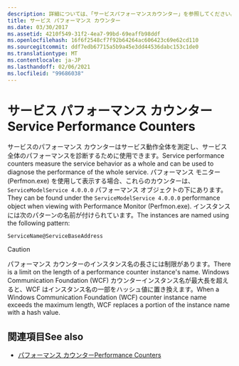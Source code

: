 ```yaml
---
description: 詳細については、「サービスパフォーマンスカウンター」を参照してください。
title: サービス パフォーマンス カウンター
ms.date: 03/30/2017
ms.assetid: 4210f549-31f2-4ea7-99bd-69eaffb98ddf
ms.openlocfilehash: 16f6f2548cf7f92b64264ac606423c69e62cd110
ms.sourcegitcommit: ddf7edb67715a5b9a45e3dd44536dabc153c1de0
ms.translationtype: MT
ms.contentlocale: ja-JP
ms.lasthandoff: 02/06/2021
ms.locfileid: "99686038"
---
```

# <a name="service-performance-counters"></a><span data-ttu-id="4aa3d-103">サービス パフォーマンス カウンター</span><span class="sxs-lookup"><span data-stu-id="4aa3d-103">Service Performance Counters</span></span>

<span data-ttu-id="4aa3d-104">サービスのパフォーマンス カウンターはサービス動作全体を測定し、サービス全体のパフォーマンスを診断するために使用できます。</span><span class="sxs-lookup"><span data-stu-id="4aa3d-104">Service performance counters measure the service behavior as a whole and can be used to diagnose the performance of the whole service.</span></span> <span data-ttu-id="4aa3d-105">パフォーマンス モニター (Perfmon.exe) を使用して表示する場合、これらのカウンターは、`ServiceModelService 4.0.0.0` パフォーマンス オブジェクトの下にあります。</span><span class="sxs-lookup"><span data-stu-id="4aa3d-105">They can be found under the `ServiceModelService 4.0.0.0` performance object when viewing with Performance Monitor (Perfmon.exe).</span></span> <span data-ttu-id="4aa3d-106">インスタンスには次のパターンの名前が付けられています。</span><span class="sxs-lookup"><span data-stu-id="4aa3d-106">The instances are named using the following pattern:</span></span>  
  
`ServiceName@ServiceBaseAddress`
  
> [!CAUTION]
> <span data-ttu-id="4aa3d-107">パフォーマンス カウンターのインスタンス名の長さには制限があります。</span><span class="sxs-lookup"><span data-stu-id="4aa3d-107">There is a limit on the length of a performance counter instance's name.</span></span> <span data-ttu-id="4aa3d-108">Windows Communication Foundation (WCF) カウンターインスタンス名が最大長を超えると、WCF はインスタンス名の一部をハッシュ値に置き換えます。</span><span class="sxs-lookup"><span data-stu-id="4aa3d-108">When a Windows Communication Foundation (WCF) counter instance name exceeds the maximum length, WCF replaces a portion of the instance name with a hash value.</span></span>  
  
## <a name="see-also"></a><span data-ttu-id="4aa3d-109">関連項目</span><span class="sxs-lookup"><span data-stu-id="4aa3d-109">See also</span></span>

- [<span data-ttu-id="4aa3d-110">パフォーマンス カウンター</span><span class="sxs-lookup"><span data-stu-id="4aa3d-110">Performance Counters</span></span>](index.md)
